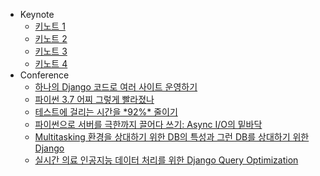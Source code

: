 * Keynote
  * [키노트 1](Keynote/1.md)
  * [키노트 2](Keynote/2.md)
  * [키노트 3](Keynote/3.md)
  * [키노트 4](Keynote/4.md)
* Conference
  * [하나의 Django 코드로 여러 사이트 운영하기](Conference/run_multiple_in_one_django.md)
  * [파이썬 3.7 어찌 그렇게 빨라졌나](Conference/why_python_3.7_is_fast.md)
  * [테스트에 걸리는 시간을 \*92%* 줄이기](Conference/make_test_short_again.md)
  * [파이썬으로 서버를 극한까지 끌어다 쓰기: Async I/O의 밑바닥](Conference/server_is_still_fast_as_fuck_bois.md)
  * [Multitasking 환경을 상대하기 위한 DB의 특성과 그런 DB를 상대하기 위한 Django](Conference/multitasking_on_db_and_django.md)
  * [실시간 의료 인공지능 데이터 처리를 위한 Django Query Optimization](Conference/django_query_optimization.md)
